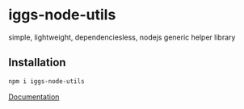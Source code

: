 # iggs-node-utils

simple, lightweight, dependenciesless, nodejs generic helper library

## Installation

```bash
npm i iggs-node-utils
```

[Documentation](https://alexrr2iggs.github.io/iggs-node-utils/index.html)
